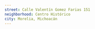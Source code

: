 ```yaml
---
street: Calle Valentín Gomez Farias 151
neighborhood: Centro Histórico
city: Morelia, Michoacán
---
```

